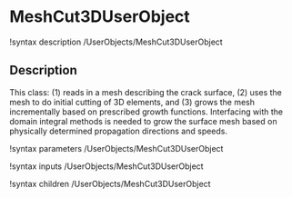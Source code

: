# MeshCut3DUserObject

!syntax description /UserObjects/MeshCut3DUserObject

## Description

This class: (1) reads in a mesh describing the crack surface, (2) uses the mesh to do initial cutting of 3D elements, and (3) grows the mesh incrementally based on prescribed growth functions. Interfacing with the domain integral methods is needed to grow the surface mesh based on physically determined propagation directions and speeds.

!syntax parameters /UserObjects/MeshCut3DUserObject

!syntax inputs /UserObjects/MeshCut3DUserObject

!syntax children /UserObjects/MeshCut3DUserObject
